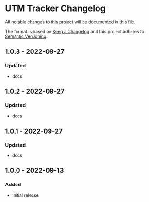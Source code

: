 # UTM Tracker Changelog

All notable changes to this project will be documented in this file.

The format is based on [Keep a Changelog](http://keepachangelog.com/) and this project adheres to [Semantic Versioning](http://semver.org/).

## 1.0.3 - 2022-09-27
### Updated
- docs

## 1.0.2 - 2022-09-27
### Updated
- docs

## 1.0.1 - 2022-09-27
### Updated
- docs

## 1.0.0 - 2022-09-13
### Added
- Initial release

